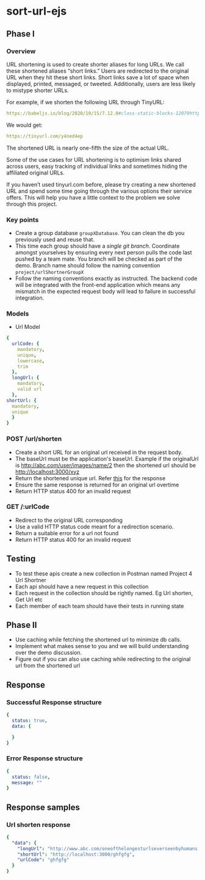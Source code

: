 # sort-url-ejs

## Phase I

### Overview

URL shortening is used to create shorter aliases for long URLs. We call these shortened aliases “short links.” Users are redirected to the original URL when they hit these short links. Short links save a lot of space when displayed, printed, messaged, or tweeted. Additionally, users are less likely to mistype shorter URLs.

For example, if we shorten the following URL through TinyURL:

```yml
https://babeljs.io/blog/2020/10/15/7.12.0#class-static-blocks-12079httpsgithubcombabelbabelpull12079-12143httpsgithubcombabelbabelpull12143
```

We would get:

```yml
https://tinyurl.com/y4ned4ep
```

The shortened URL is nearly one-fifth the size of the actual URL.

Some of the use cases for URL shortening is to optimism links shared across users, easy tracking of individual links and sometimes hiding the affiliated original URLs.

If you haven’t used tinyurl.com before, please try creating a new shortened URL and spend some time going through the various options their service offers. This will help you have a little context to the problem we solve through this project.

### Key points

- Create a group database `groupXDatabase`. You can clean the db you previously used and reuse that.
- This time each group should have a *single git branch*. Coordinate amongst yourselves by ensuring every next person pulls the code last pushed by a team mate. You branch will be checked as part of the demo. Branch name should follow the naming convention `project/urlShortnerGroupX`
- Follow the naming conventions exactly as instructed. The backend code will be integrated with the front-end application which means any mismatch in the expected request body will lead to failure in successful integration.

### Models

- Url Model

```yml
{ 
  urlCode: { 
    mandatory, 
    unique,
    lowercase, 
    trim 
  }, 
  longUrl: {
    mandatory,
    valid url
  },
shortUrl: {
  mandatory, 
  unique
  } 
}
```

### POST /url/shorten

- Create a short URL for an original url received in the request body.
- The baseUrl must be the application's baseUrl. Example if the originalUrl is <http://abc.com/user/images/name/2> then the shortened url should be <http://localhost:3000/xyz>
- Return the shortened unique url. Refer [this](#url-shorten-response) for the response
- Ensure the same response is returned for an original url overtime
- Return HTTP status 400 for an invalid request

### GET /:urlCode

- Redirect to the original URL corresponding
- Use a valid HTTP status code meant for a redirection scenario.
- Return a suitable error for a url not found
- Return HTTP status 400 for an invalid request

## Testing

- To test these apis create a new collection in Postman named Project 4 Url Shortner
- Each api should have a new request in this collection
- Each request in the collection should be rightly named. Eg  Url shorten, Get Url etc
- Each member of each team should have their tests in running state

## Phase II

- Use caching while fetching the shortened url to minimize db calls.
- Implement what makes sense to you and we will build understanding over the demo discussion.
- Figure out if you can also use caching while redirecting to the original url from the shortened url

## Response

### Successful Response structure

```yaml
{
  status: true,
  data: {

  }
}
```

### Error Response structure

```yaml
{
  status: false,
  message: ""
}
```

## Response samples

### Url shorten response

```yaml
{
  "data": {
    "longUrl": "http://www.abc.com/oneofthelongesturlseverseenbyhumans.com",
    "shortUrl": "http://localhost:3000/ghfgfg",
    "urlCode": "ghfgfg"
  } 
}

```
